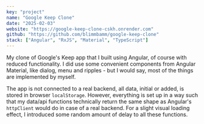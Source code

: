 ```yaml
---
key: "project"
name: "Google Keep Clone"
date: "2025-02-03"
website: "https://google-keep-clone-cskh.onrender.com"
github: "https://github.com/blimmbamm/google-keep-clone"
stack: ["Angular", "RxJS", "Material", "TypeScript"]
---
```


My clone of Google's Keep app that I built using Angular, of course with reduced functionality. I did use some convenient components from Angular Material, like dialog, menu and ripples - but I would say, most of the things are implemented by myself. 

The app is not connected to a real backend, all data, initial or added, is stored in browser `localStorage`. However, everything is set up in a way such that my data/api functions technically return the same shape as Angular's `httpClient` would do in case of a real backend. For a slight visual loading effect, I introduced some random amount of delay to all these functions. 